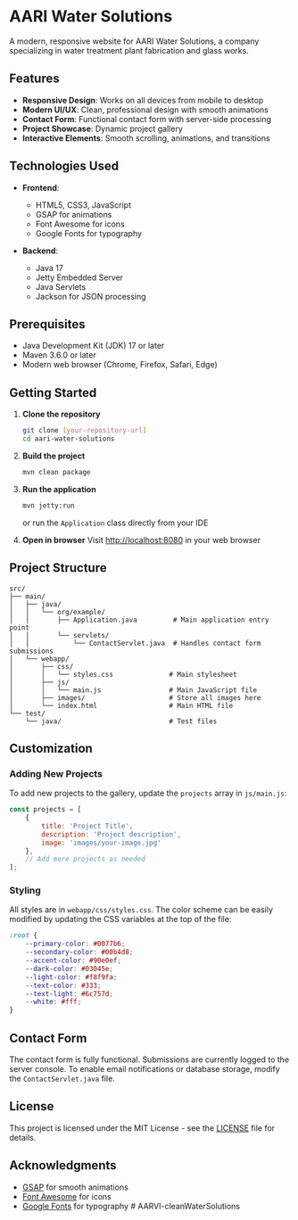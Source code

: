 # AARI Water Solutions

A modern, responsive website for AARI Water Solutions, a company specializing in water treatment plant fabrication and glass works.

## Features

- **Responsive Design**: Works on all devices from mobile to desktop
- **Modern UI/UX**: Clean, professional design with smooth animations
- **Contact Form**: Functional contact form with server-side processing
- **Project Showcase**: Dynamic project gallery
- **Interactive Elements**: Smooth scrolling, animations, and transitions

## Technologies Used

- **Frontend**:
  - HTML5, CSS3, JavaScript
  - GSAP for animations
  - Font Awesome for icons
  - Google Fonts for typography

- **Backend**:
  - Java 17
  - Jetty Embedded Server
  - Java Servlets
  - Jackson for JSON processing

## Prerequisites

- Java Development Kit (JDK) 17 or later
- Maven 3.6.0 or later
- Modern web browser (Chrome, Firefox, Safari, Edge)

## Getting Started

1. **Clone the repository**
   ```bash
   git clone [your-repository-url]
   cd aari-water-solutions
   ```

2. **Build the project**
   ```bash
   mvn clean package
   ```

3. **Run the application**
   ```bash
   mvn jetty:run
   ```
   or run the `Application` class directly from your IDE

4. **Open in browser**
   Visit [http://localhost:8080](http://localhost:8080) in your web browser

## Project Structure

```
src/
├── main/
│   ├── java/
│   │   └── org/example/
│   │       ├── Application.java         # Main application entry point
│   │       └── servlets/
│   │           └── ContactServlet.java  # Handles contact form submissions
│   └── webapp/
│       ├── css/
│       │   └── styles.css              # Main stylesheet
│       ├── js/
│       │   └── main.js                 # Main JavaScript file
│       ├── images/                     # Store all images here
│       └── index.html                  # Main HTML file
└── test/
    └── java/                           # Test files
```

## Customization

### Adding New Projects

To add new projects to the gallery, update the `projects` array in `js/main.js`:

```javascript
const projects = [
    {
        title: 'Project Title',
        description: 'Project description',
        image: 'images/your-image.jpg'
    },
    // Add more projects as needed
];
```

### Styling

All styles are in `webapp/css/styles.css`. The color scheme can be easily modified by updating the CSS variables at the top of the file:

```css
:root {
    --primary-color: #0077b6;
    --secondary-color: #00b4d8;
    --accent-color: #90e0ef;
    --dark-color: #03045e;
    --light-color: #f8f9fa;
    --text-color: #333;
    --text-light: #6c757d;
    --white: #fff;
}
```

## Contact Form

The contact form is fully functional. Submissions are currently logged to the server console. To enable email notifications or database storage, modify the `ContactServlet.java` file.

## License

This project is licensed under the MIT License - see the [LICENSE](LICENSE) file for details.

## Acknowledgments

- [GSAP](https://greensock.com/gsap/) for smooth animations
- [Font Awesome](https://fontawesome.com/) for icons
- [Google Fonts](https://fonts.google.com/) for typography
#   A A R V I - c l e a n W a t e r S o l u t i o n s  
 
